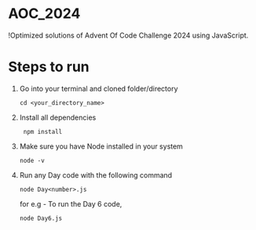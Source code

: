 # AOC_2024
!Optimized solutions of Advent Of Code Challenge 2024 using JavaScript. 


# Steps to run 

1. Go into your terminal and cloned folder/directory
   ```
   cd <your_directory_name>
   ```

3. Install all dependencies
   ```
    npm install
   ```
   
4. Make sure you have Node installed in your system
   ```
   node -v
   ```

5. Run any Day code with the following command
   ```
   node Day<number>.js
   ```
   for e.g - To run the Day 6 code,
   ```
   node Day6.js
   ```
   
